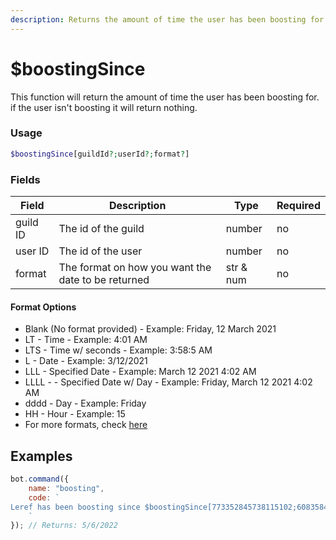 ```yaml
---
description: Returns the amount of time the user has been boosting for.
---
```


# $boostingSince

This function will return the amount of time the user has been boosting for. if the user isn't boosting it will return nothing.

### Usage

```php
$boostingSince[guildId?;userId?;format?]
```

### Fields

| Field    | Description                                        | Type      | Required |
| -------- | -------------------------------------------------- | --------- | -------- |
| guild ID | The id of the guild                                | number    | no       |
| user ID  | The id of the user                                 | number    | no       |
| format   | The format on how you want the date to be returned | str & num | no       |

#### Format Options

* Blank (No format provided) - Example: Friday, 12 March 2021
* LT - Time - Example: 4:01 AM
* LTS - Time w/ seconds - Example: 3:58:5 AM
* L - Date - Example: 3/12/2021
* LLL - Specified Date - Example: March 12 2021 4:02 AM
* LLLL - - Specified Date w/ Day - Example: Friday, March 12 2021 4:02 AM
* dddd - Day - Example: Friday
* HH - Hour - Example: 15
* For more formats, check [here](https://thecodebarbarian.com/formatting-javascript-dates-with-moment-js.html)

## Examples

```javascript
bot.command({
    name: "boosting",
    code: `
Leref has been boosting since $boostingSince[773352845738115102;608358453580136499;L] // Checking when Leref boosted Akarui Development server.
    `
}); // Returns: 5/6/2022
```
